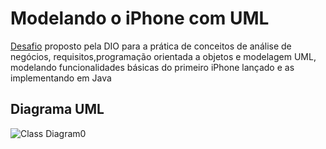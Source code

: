 # Modelando o iPhone com UML
[Desafio](https://github.com/digitalinnovationone/trilha-java-basico/tree/main/desafios/poo) proposto pela DIO para a prática de conceitos de análise de negócios, requisitos,programação orientada a objetos e modelagem UML, modelando funcionalidades básicas do primeiro iPhone lançado e as implementando em Java

## Diagrama UML
![Class Diagram0](https://github.com/Ruukaas/Modelando-o-iPhone-com-UML/assets/60784320/8ffd74ac-ad7f-4d08-b28f-a8f3da4cfdc6)


